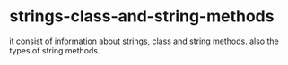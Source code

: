 # strings-class-and-string-methods
it consist of information about strings, class and string methods. also the types of string methods.
